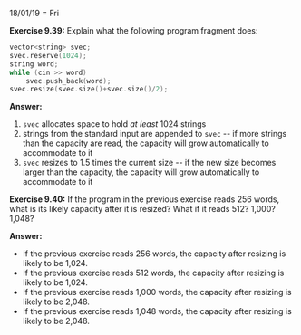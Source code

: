 18/01/19 = Fri

**Exercise 9.39:** Explain what the following program fragment does:

```c++
vector<string> svec;
svec.reserve(1024);
string word;
while (cin >> word)
	svec.push_back(word);
svec.resize(svec.size()+svec.size()/2);
```

**Answer:** 

1. `svec` allocates space to hold *at least* 1024 strings
2. strings from the standard input are appended to `svec` -- if more strings than the capacity are read, the capacity will grow automatically to accommodate to it
3. `svec` resizes to 1.5 times the current size -- if the new size becomes larger than the capacity, the capacity will grow automatically to accommodate to it

**Exercise 9.40:** If the program in the previous exercise reads 256 words, what is its likely capacity after it is resized? What if it reads 512? 1,000? 1,048?

**Answer:**

- If the previous exercise reads 256 words, the capacity after resizing is likely to be 1,024.
- If the previous exercise reads 512 words, the capacity after resizing is likely to be 1,024.
- If the previous exercise reads 1,000 words, the capacity after resizing is likely to be 2,048.
- If the previous exercise reads 1,048 words, the capacity after resizing is likely to be 2,048.